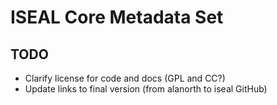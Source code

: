 # ISEAL Core Metadata Set

## TODO

- Clarify license for code and docs (GPL and CC?)
- Update links to final version (from alanorth to iseal GitHub)
